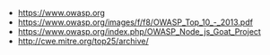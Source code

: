 - https://www.owasp.org
- https://www.owasp.org/images/f/f8/OWASP_Top_10_-_2013.pdf
- https://www.owasp.org/index.php/OWASP_Node_js_Goat_Project
- http://cwe.mitre.org/top25/archive/
